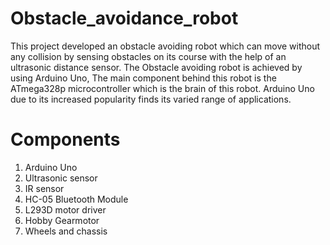 # Obstacle_avoidance_robot

This project developed an obstacle avoiding robot
which can move without any collision by sensing obstacles on its
course with the help of an ultrasonic distance sensor. The Obstacle
avoiding robot is achieved by using Arduino Uno, The main
component behind this robot is the ATmega328p microcontroller which
is the brain of this robot. Arduino Uno due to its increased popularity
finds its varied range of applications.

# Components

1. Arduino Uno
2. Ultrasonic sensor
3. IR sensor
4. HC-05 Bluetooth Module
5. L293D motor driver
6. Hobby Gearmotor
7. Wheels and chassis
